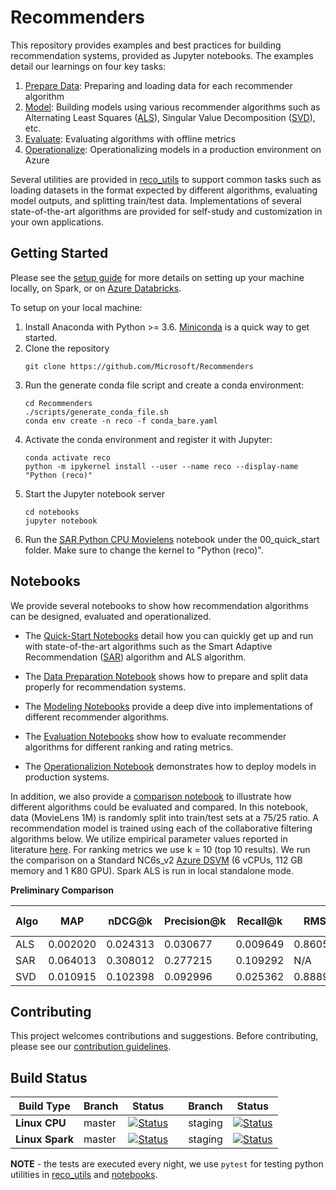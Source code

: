 # Recommenders 

This repository provides examples and best practices for building recommendation systems, provided as Jupyter notebooks. The examples detail our learnings on four key tasks: 
1. [Prepare Data](notebooks/01_prepare_data/README.md): Preparing and loading data for each recommender algorithm
2. [Model](notebooks/02_model/README.md): Building models using various recommender algorithms such as Alternating Least Squares ([ALS](https://spark.apache.org/docs/latest/api/python/_modules/pyspark/ml/recommendation.html#ALS)), Singular Value Decomposition ([SVD](https://surprise.readthedocs.io/en/stable/matrix_factorization.html#surprise.prediction_algorithms.matrix_factorization.SVD)), etc.
3. [Evaluate](notebooks/03_evaluate/README.md): Evaluating algorithms with offline metrics
4. [Operationalize](notebooks/04_operationalize/README.md): Operationalizing models in a production environment on Azure

Several utilities are provided in [reco_utils](reco_utils) to support common tasks such as loading datasets in the format expected by different algorithms, evaluating model outputs, and splitting train/test data. Implementations of several state-of-the-art algorithms are provided for self-study and customization in your own applications.

## Getting Started
Please see the [setup guide](SETUP.md) for more details on setting up your machine locally, on Spark, or on [Azure Databricks](/SETUP.md#setup-guide-for-azure-databricks). 

To setup on your local machine:
1. Install Anaconda with Python >= 3.6. [Miniconda](https://conda.io/miniconda.html) is a quick way to get started.
2. Clone the repository
    ```
    git clone https://github.com/Microsoft/Recommenders
    ```
3. Run the generate conda file script and create a conda environment:   
    ```
    cd Recommenders
    ./scripts/generate_conda_file.sh
    conda env create -n reco -f conda_bare.yaml  
    ```
4. Activate the conda environment and register it with Jupyter:
    ```
    conda activate reco
    python -m ipykernel install --user --name reco --display-name "Python (reco)"
    ```
5. Start the Jupyter notebook server
    ```
    cd notebooks
    jupyter notebook
    ```
5. Run the [SAR Python CPU Movielens](notebooks/00_quick_start/sar_python_cpu_movielens.ipynb) notebook under the 00_quick_start folder. Make sure to change the kernel to "Python (reco)".

## Notebooks

We provide several notebooks to show how recommendation algorithms can be designed, evaluated and operationalized.

- The [Quick-Start Notebooks](notebooks/00_quick_start) detail how you can quickly get up and run with state-of-the-art algorithms such as the Smart Adaptive Recommendation ([SAR](https://github.com/Microsoft/Product-Recommendations/blob/master/doc/sar.md)) algorithm and ALS algorithm. 

- The [Data Preparation Notebook](notebooks/01_prepare_data) shows how to prepare and split data properly for recommendation systems.

- The [Modeling Notebooks](notebooks/02_model) provide a deep dive into implementations of different recommender algorithms.

- The [Evaluation Notebooks](notebooks/03_evaluate) show how to evaluate recommender algorithms for different ranking and rating metrics.

- The [Operationalizion Notebook](notebooks/04_operationalize) demonstrates how to deploy models in production systems.

In addition, we also provide a [comparison notebook](notebooks/03_evaluate/comparison.ipynb) to illustrate how different algorithms could be evaluated and compared. In this notebook, data (MovieLens 1M) is randomly split into train/test sets at a 75/25 ratio. A recommendation model is trained using each of the collaborative filtering algorithms below. We utilize empirical parameter values reported in literature [here](http://mymedialite.net/examples/datasets.html). For ranking metrics we use k = 10 (top 10 results). We run the comparison on a Standard NC6s_v2 [Azure DSVM](https://azure.microsoft.com/en-us/services/virtual-machines/data-science-virtual-machines/) (6 vCPUs, 112 GB memory and 1 K80 GPU). Spark ALS is run in local standalone mode. 

**Preliminary Comparison**

| Algo | MAP | nDCG@k | Precision@k | Recall@k | RMSE | MAE | R<sup>2</sup> | Explained Variance | 
| --- | --- | --- | --- | --- | --- | --- | --- | --- | 
| ALS | 0.002020 | 0.024313 | 0.030677 | 0.009649 | 0.860502 | 0.680608 | 0.406014 | 0.411603 | 
| SAR | 0.064013 | 0.308012 | 0.277215 | 0.109292 | N/A | N/A | N/A | N/A | 
| SVD | 0.010915 | 0.102398 | 0.092996 | 0.025362 | 0.888991 | 0.696781 | 0.364178 | 0.364178 | 


## Contributing
This project welcomes contributions and suggestions. Before contributing, please see our [contribution guidelines](CONTRIBUTING.md).


## Build Status
| Build Type | Branch | Status |  | Branch | Status | 
| --- | --- | --- | --- | --- | --- | 
| **Linux CPU** |  master | [![Status](https://msdata.visualstudio.com/AlgorithmsAndDataScience/_apis/build/status/nightly?branchName=master)](https://msdata.visualstudio.com/AlgorithmsAndDataScience/_build/latest?definitionId=4792)  | | staging | [![Status](https://msdata.visualstudio.com/AlgorithmsAndDataScience/_apis/build/status/nightly_staging?branchName=staging)](https://msdata.visualstudio.com/AlgorithmsAndDataScience/_build/latest?definitionId=4594) | 
| **Linux Spark** | master | [![Status](https://msdata.visualstudio.com/AlgorithmsAndDataScience/_apis/build/status/nightly_spark?branchName=master)](https://msdata.visualstudio.com/AlgorithmsAndDataScience/_build/latest?definitionId=4804) | | staging | [![Status](https://msdata.visualstudio.com/AlgorithmsAndDataScience/_apis/build/status/nightly_spark_staging?branchName=staging)](https://msdata.visualstudio.com/AlgorithmsAndDataScience/_build/latest?definitionId=4805)|

**NOTE** - the tests are executed every night, we use `pytest` for testing python utilities in [reco_utils](reco_utils) and [notebooks](notebooks).

